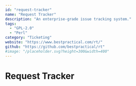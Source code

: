 ```yaml
---
id: "request-tracker"
name: "Request Tracker"
description: "An enterprise-grade issue tracking system."
tags:
  - "GPL-2.0"
  - "Perl"
category: "Ticketing"
website: "https://www.bestpractical.com/rt/"
github: "https://github.com/bestpractical/rt"
#image: "/placeholder.svg?height=300&width=400"
---
```


# Request Tracker
